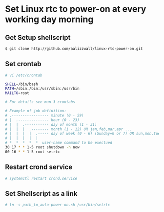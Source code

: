 # Set Linux rtc to power-on at every working day morning
## Get Setup shellscript

```bash
$ git clone http://github.com/aalizzwall/linux-rtc-power-on.git
```

## Set crontab

```bash
# vi /etc/crontab
```

```bash
SHELL=/bin/bash
PATH=/sbin:/bin:/usr/sbin:/usr/bin
MAILTO=root

# For details see man 3 crontabs

# Example of job definition:
# .----------------- minute (0 - 59)
# |  .-------------- hour (0 - 23)
# |  |  .----------- day of month (1 - 31)
# |  |  |  .-------- month (1 - 12) OR jan,feb,mar,apr ...
# |  |  |  |  .----- day of week (0 - 6) (Sunday=0 or 7) OR sun,mon,tue,wed,thu,fri,sat
# |  |  |  |  |
# *  *  *  *  *  user-name command to be exectued
30 17 * * 1-5 root shutdown -h now
00 16 * * 1-5 root setrtc
```

## Restart crond service

```bash 
# systemctl restart crond.service
```

## Set Shellscript as a link

```bash 
# ln -s path_to_auto-power-on.sh /usr/bin/setrtc
```

